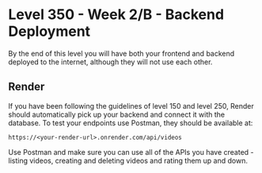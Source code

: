 # Level 350 - Week 2/B - Backend Deployment

By the end of this level you will have both your frontend and backend deployed to the internet, although they will not use each other.

## Render

If you have been following the guidelines of level 150 and level 250, Render should automatically pick up your backend and connect it with the database. To test your endpoints use Postman, they should be available at:

```
https://<your-render-url>.onrender.com/api/videos
```

Use Postman and make sure you can use all of the APIs you have created - listing videos, creating and deleting videos and rating them up and down.
